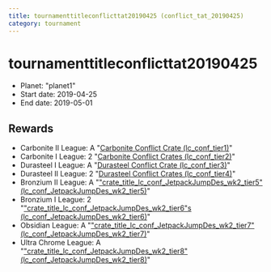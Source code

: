 ```yaml
---
title: tournamenttitleconflicttat20190425 (conflict_tat_20190425)
category: tournament
---
```

# tournamenttitleconflicttat20190425

  * Planet: "planet1"
  * Start date: 2019-04-25
  * End date: 2019-05-01

## Rewards

  * Carbonite II League: A "[Carbonite Conflict Crate (lc_conf_tier1)](lc_conf_tier1.html)"
  * Carbonite I League: 2 "[Carbonite Conflict Crates (lc_conf_tier2)](lc_conf_tier2.html)"
  * Durasteel I League: A "[Durasteel Conflict Crate (lc_conf_tier3)](lc_conf_tier3.html)"
  * Durasteel II League: 2 "[Durasteel Conflict Crates (lc_conf_tier4)](lc_conf_tier4.html)"
  * Bronzium II League: A "["crate_title_lc_conf_JetpackJumpDes_wk2_tier5" (lc_conf_JetpackJumpDes_wk2_tier5)](lc_conf_JetpackJumpDes_wk2_tier5.html)"
  * Bronzium I League: 2 "["crate_title_lc_conf_JetpackJumpDes_wk2_tier6"s (lc_conf_JetpackJumpDes_wk2_tier6)](lc_conf_JetpackJumpDes_wk2_tier6.html)"
  * Obsidian League: A "["crate_title_lc_conf_JetpackJumpDes_wk2_tier7" (lc_conf_JetpackJumpDes_wk2_tier7)](lc_conf_JetpackJumpDes_wk2_tier7.html)"
  * Ultra Chrome League: A "["crate_title_lc_conf_JetpackJumpDes_wk2_tier8" (lc_conf_JetpackJumpDes_wk2_tier8)](lc_conf_JetpackJumpDes_wk2_tier8.html)"
